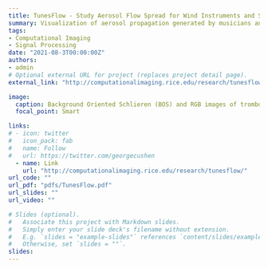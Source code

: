 ```yaml
---
title: TunesFlow - Study Aerosol Flow Spread for Wind Instruments and Singing
summary: Visualization of aerosol propagation generated by musicians and singers in order to improve on stage positioning and increase safety.
tags:
- Computational Imaging
- Signal Processing
date: "2021-08-3T00:00:00Z"
authors:
- admin
# Optional external URL for project (replaces project detail page).
external_link: "http://computationalimaging.rice.edu/research/tunesflow/"

image:
  caption: Background Oriented Schlieren (BOS) and RGB images of trombone musician
  focal_point: Smart

links:
# - icon: twitter
#   icon_pack: fab
#   name: Follow
#   url: https://twitter.com/georgecushen
  - name: Link
    url: "http://computationalimaging.rice.edu/research/tunesflow/"
url_code: ""
url_pdf: "pdfs/TunesFlow.pdf"
url_slides: ""
url_video: ""

# Slides (optional).
#   Associate this project with Markdown slides.
#   Simply enter your slide deck's filename without extension.
#   E.g. `slides = "example-slides"` references `content/slides/example-slides.md`.
#   Otherwise, set `slides = ""`.
slides: 
---
```

